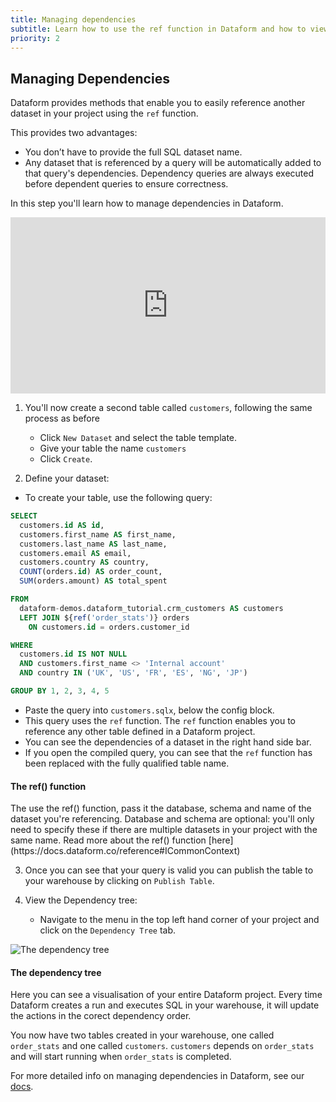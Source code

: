 ```yaml
---
title: Managing dependencies
subtitle: Learn how to use the ref function in Dataform and how to view your project in the Dependency tree.
priority: 2
---
```


## Managing Dependencies

Dataform provides methods that enable you to easily reference another dataset in your project using the `ref` function.

This provides two advantages:

- You don’t have to provide the full SQL dataset name.
- Any dataset that is referenced by a query will be automatically added to that query's dependencies. Dependency queries are always executed before dependent queries to ensure correctness.

In this step you'll learn how to manage dependencies in Dataform.

<div style="position: relative; padding-bottom: 55.93750000000001%; height: 0;"><iframe src="https://www.loom.com/embed/201481ab82914d55b7c7787e6c903f26" frameborder="0" webkitallowfullscreen mozallowfullscreen allowfullscreen style="position: absolute; top: 0; left: 0; width: 100%; height: 100%;"></iframe></div>

1. You'll now create a second table called `customers`, following the same process as before

   - Click `New Dataset` and select the table template.
   - Give your table the name `customers`
   - Click `Create`.

2. Define your dataset:

- To create your table, use the following query:

```sql
SELECT
  customers.id AS id,
  customers.first_name AS first_name,
  customers.last_name AS last_name,
  customers.email AS email,
  customers.country AS country,
  COUNT(orders.id) AS order_count,
  SUM(orders.amount) AS total_spent

FROM
  dataform-demos.dataform_tutorial.crm_customers AS customers
  LEFT JOIN ${ref('order_stats')} orders
    ON customers.id = orders.customer_id

WHERE
  customers.id IS NOT NULL
  AND customers.first_name <> 'Internal account'
  AND country IN ('UK', 'US', 'FR', 'ES', 'NG', 'JP')

GROUP BY 1, 2, 3, 4, 5
```

- Paste the query into `customers.sqlx`, below the config block.
- This query uses the `ref` function. The `ref` function enables you to reference any other table defined in a Dataform project.
- You can see the dependencies of a dataset in the right hand side bar.
- If you open the compiled query, you can see that the `ref` function has been replaced with the fully qualified table name.

<div className="bp3-callout bp3-icon-info-sign bp3-intent-primary" markdown="1">
<h4 class="bp3-heading">The ref() function</h4>
The use the ref() function, pass it the database, schema and name of the dataset you're referencing. Database and schema are optional: you'll only need to specify 
these if there are multiple datasets in your project with the same name.
Read more about the ref() function [here](https://docs.dataform.co/reference#ICommonContext)
</a></div>

3. Once you can see that your query is valid you can publish the table to your warehouse by clicking on `Publish Table`.

4. View the Dependency tree:

   - Navigate to the menu in the top left hand corner of your project and click on the `Dependency Tree` tab.

<img src="https://assets.dataform.co/getting%20started%20tutorial/manage%20dependencies/Screenshot%202020-08-13%20at%2015.52%201%20(1).png" max-width="753"  alt="The dependency tree" />

<div className="bp3-callout bp3-icon-info-sign bp3-intent-primary" markdown="1">
<h4 class="bp3-heading">The dependency tree</h4>
Here you can see a visualisation of your entire Dataform project. Every time Dataform creates a run and executes SQL in your warehouse, it will update the actions in the corect dependency order. 
</a></div>

You now have two tables created in your warehouse, one called `order_stats` and one called `customers`. `customers` depends on `order_stats` and will start running when `order_stats` is completed.

For more detailed info on managing dependencies in Dataform, see our [docs](https://docs.dataform.co/dataform-web/tutorials/102).
